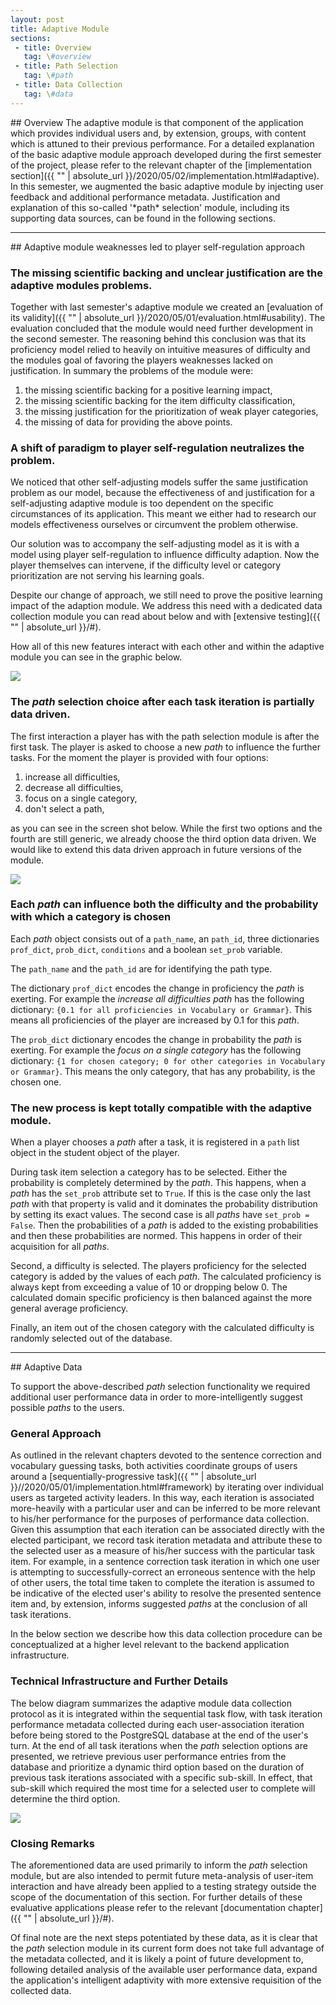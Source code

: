 ```yaml
---
layout: post
title: Adaptive Module
sections:
 - title: Overview
   tag: \#overview
 - title: Path Selection
   tag: \#path
 - title: Data Collection
   tag: \#data
---
```


<div id="overview"></div>
## Overview
The adaptive module is that component of the application which provides individual users and, by extension, groups, with content which is attuned to their previous performance. For a detailed explanation of the basic adaptive module approach developed during the first semester of the project, please refer to the relevant chapter of the [implementation section]({{ "" | absolute_url }}/2020/05/02/implementation.html#adaptive). In this semester, we augmented the basic adaptive module by injecting user feedback and additional performance metadata. Justification and explanation of this so-called '*path* selection' module, including its supporting data sources, can be found in the following sections.

------

<div id="path"></div>
## Adaptive module weaknesses led to player self-regulation approach

### The missing scientific backing and unclear justification are the adaptive modules problems.

Together with last semester's adaptive module we created an [evaluation of its validity]({{ "" | absolute_url }}/2020/05/01/evaluation.html#usability). The evaluation concluded that the module would need further development in the second semester. The reasoning behind this conclusion was that its proficiency model relied to heavily on intuitive measures of difficulty and the modules goal of favoring the players weaknesses lacked on justification. In summary the problems of the module were:

1. the missing scientific backing for a positive learning impact,
2. the missing scientific backing for the item difficulty classification,
3. the missing justification for the prioritization of weak player categories,
4. the missing of data for providing the above points.

### A shift of paradigm to player self-regulation neutralizes the problem.

We noticed that other self-adjusting models suffer the same justification problem as our model, because the effectiveness of and justification for a self-adjusting adaptive module is too dependent on the specific circumstances of its application. This meant we either had to research our models effectiveness ourselves or circumvent the problem otherwise.

Our solution was to accompany the self-adjusting model as it is with a model using player self-regulation to influence difficulty adaption. Now the player themselves can intervene, if the difficulty level or category prioritization are not serving his learning goals.

Despite our change of approach, we still need to prove the positive learning impact of the adaption module. We address this need with a dedicated data collection module you can read about below and with [extensive testing]({{ "" | absolute_url }}/#).

How all of this new features interact with each other and within the adaptive module you can see in the graphic below.

<img src="{{ '' | absolute_url }}/assets/images/overview_adaptive_module.jpg" class="center">

### The *path* selection choice after each task iteration is partially data driven.

The first interaction a player has with the path selection module is after the first task. The player is asked to choose a new *path* to influence the further tasks. For the moment the player is provided with four options:

1. increase all difficulties,
2. decrease all difficulties,
3.  focus on a single category,
4. don't select a path,

as you can see in the screen shot below. While the first two options and the fourth are still generic, we already choose the third option data driven. We would like to extend this data driven approach in future versions of the module.

<img src="{{ '' | absolute_url }}/assets/images/screen_1_adaptive.jpg" class="center">

### Each *path* can influence both the difficulty and the probability with which a category is chosen

Each *path* object consists out of  a `path_name`, an `path_id`, three dictionaries `prof_dict`, `prob_dict`, `conditions` and a boolean `set_prob` variable.

The `path_name` and the `path_id` are for identifying the path type.

The dictionary `prof_dict` encodes the change in proficiency the *path* is exerting.  For example the *increase all difficulties* *path* has the following dictionary: `{0.1 for all proficiencies in Vocabulary or Grammar}`. This means all proficiencies of the player are increased by 0.1 for this *path*.

The `prob_dict` dictionary encodes the change in probability the *path* is  exerting. For example the *focus on a single category* has the following dictionary: `{1 for chosen category; 0 for other categories in Vocabulary or Grammar}`. This means the only category, that has any probability, is the chosen one.

### The new process is kept totally compatible with the adaptive module.

When a player chooses a *path* after a task, it is registered in a `path` list object in the student object of the player.

During task item selection a category has to be selected. Either the probability is completely determined by the *path*. This happens, when a *path* has the `set_prob` attribute set to `True`. If this is the case only the last *path* with that property is valid and it dominates the probability distribution by setting its exact values. The second case is all *paths* have `set_prob = False`. Then the probabilities of a *path* is added to the existing probabilities and then these probabilities are normed. This happens in order of their acquisition for all *paths*.

Second, a difficulty is selected. The players proficiency for the selected category is added by the values of each *path*.  The calculated proficiency is always kept from exceeding a value of 10 or dropping below 0.  The calculated domain specific proficiency is then balanced against the more general average proficiency.

Finally, an item out of the chosen category with the calculated difficulty is randomly selected out of the database.

***

<div id="data"></div>
## Adaptive Data

To support the above-described *path* selection functionality we required additional user performance data in order to more-intelligently suggest possible *paths* to the users.

### General Approach

As outlined in the relevant chapters devoted to the sentence correction and vocabulary guessing tasks, both activities coordinate groups of users around a [sequentially-progressive task]({{ "" | absolute_url }}//2020/05/01/implementation.html#framework) by iterating over individual users as targeted activity leaders. In this way, each iteration is associated more-heavily with a particular user and can be inferred to be more relevant to his/her performance for the purposes of performance data collection. Given this assumption that each iteration can be associated directly with the elected participant, we record task iteration metadata and attribute these to the selected user as a measure of his/her success with the particular task item. For example, in a sentence correction task iteration in which one user is attempting to successfully-correct an erroneous sentence with the help of other users, the total time taken to complete the iteration is assumed to be indicative of the elected user's ability to resolve the presented sentence item and, by extension, informs suggested *paths* at the conclusion of all task iterations.

In the below section we describe how this data collection procedure can be conceptualized at a higher level relevant to the backend application infrastructure.

### Technical Infrastructure and Further Details

The below diagram summarizes the adaptive module data collection protocol as it is integrated within the sequential task flow, with task iteration performance metadata collected during each user-association iteration before being stored to the PostgreSQL database at the end of the user's turn. At the end of all task iterations when the *path* selection options are presented, we retrieve previous user performance entries from the database and prioritize a dynamic third option based on the duration of previous task iterations associated with a specific sub-skill. In effect, that sub-skill which required the most time for a selected user to complete will determine the third option.

<img src="{{ '' | absolute_url }}/assets/images/adaptive_data_collection.png" class="center">

### Closing Remarks

The aforementioned data are used primarily to inform the *path* selection module, but are also intended to permit future meta-analysis of user-item interaction and have already been applied to a testing strategy outside the scope of the documentation of this section. For further details of these evaluative applications please refer to the relevant [documentation chapter]({{ "" | absolute_url }}/#).

Of final note are the next steps potentiated by these data, as it is clear that the *path* selection module in its current form does not take full advantage of the metadata collected, and it is likely a point of future development to, following detailed analysis of the available user performance data, expand the application's intelligent adaptivity with more extensive requisition of the collected data.

